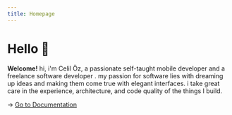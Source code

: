 ```yaml
---
title: Homepage
---
```


# Hello 👋

**Welcome!**
hi, i'm Celil Öz, a passionate self-taught mobile developer and a freelance software developer . my passion for software lies with dreaming up ideas and making them come true with elegant interfaces. i take great care in the experience, architecture, and code quality of the things I build.

→ [Go to Documentation](/articles)

